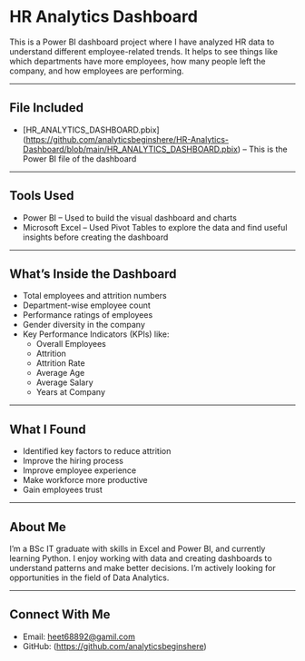# HR Analytics Dashboard

This is a Power BI dashboard project where I have analyzed HR data to understand different employee-related trends. It helps to see things like which departments have more employees, how many people left the company, and how employees are performing.

---

## File Included

- [HR_ANALYTICS_DASHBOARD.pbix] (https://github.com/analyticsbeginshere/HR-Analytics-Dashboard/blob/main/HR_ANALYTICS_DASHBOARD.pbix) – This is the Power BI file of the dashboard

---

## Tools Used

- Power BI – Used to build the visual dashboard and charts
- Microsoft Excel – Used Pivot Tables to explore the data and find useful insights before creating the dashboard

---

## What’s Inside the Dashboard

- Total employees and attrition numbers
- Department-wise employee count
- Performance ratings of employees
- Gender diversity in the company
- Key Performance Indicators (KPIs) like:
  - Overall Employees
  - Attrition
  - Attrition Rate
  - Average Age
  - Average Salary
  - Years at Company

---

## What I Found

- Identified key factors to reduce attrition
- Improve the hiring process
- Improve employee experience
- Make workforce more productive
- Gain employees trust

---

## About Me

I’m a BSc IT graduate with skills in Excel and Power BI, and currently learning Python. I enjoy working with data and creating dashboards to understand patterns and make better decisions. I’m actively looking for opportunities in the field of Data Analytics.

---

## Connect With Me

- Email: heet68892@gamil.com
- GitHub: (https://github.com/analyticsbeginshere)
